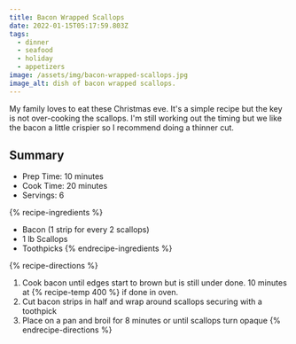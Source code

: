 ```yaml
---
title: Bacon Wrapped Scallops
date: 2022-01-15T05:17:59.803Z
tags:
  - dinner
  - seafood
  - holiday
  - appetizers
image: /assets/img/bacon-wrapped-scallops.jpg
image_alt: dish of bacon wrapped scallops.
---
```

My family loves to eat these Christmas eve. It's a simple recipe but the key is not over-cooking the scallops. I'm still working out the timing but we like the bacon a little crispier so I recommend doing a thinner cut.

## Summary
- Prep Time: 10 minutes
- Cook Time: 20 minutes
- Servings: 6

{% recipe-ingredients %}
- Bacon (1 strip for every 2 scallops)
- 1 lb Scallops
- Toothpicks
{% endrecipe-ingredients %}

{% recipe-directions %}
1. Cook bacon until edges start to brown but is still under done. 10 minutes at {% recipe-temp 400 %} if done in oven.
1. Cut bacon strips in half and wrap around scallops securing with a toothpick
1. Place on a pan and broil for 8 minutes or until scallops turn opaque
{% endrecipe-directions %}
